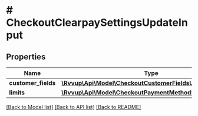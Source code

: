 # # CheckoutClearpaySettingsUpdateInput

## Properties

Name | Type | Description | Notes
------------ | ------------- | ------------- | -------------
**customer_fields** | [**\Rvvup\Api\Model\CheckoutCustomerFieldsUpdateInput**](CheckoutCustomerFieldsUpdateInput.md) |  | [optional]
**limits** | [**\Rvvup\Api\Model\CheckoutPaymentMethodLimitUpdateInput**](CheckoutPaymentMethodLimitUpdateInput.md) |  | [optional]

[[Back to Model list]](../../README.md#models) [[Back to API list]](../../README.md#endpoints) [[Back to README]](../../README.md)
